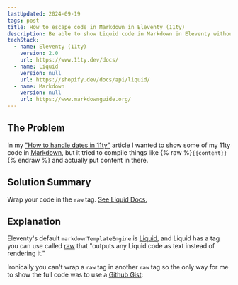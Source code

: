 ```yaml
---
lastUpdated: 2024-09-19
tags: post
title: How to escape code in Markdown in Eleventy (11ty)
description: Be able to show Liquid code in Markdown in Eleventy without it compiling
techStack:
  - name: Eleventy (11ty)
    version: 2.0
    url: https://www.11ty.dev/docs/
  - name: Liquid
    version: null
    url: https://shopify.dev/docs/api/liquid/
  - name: Markdown
    version: null
    url: https://www.markdownguide.org/
---
```


## The Problem

In my ["How to handle dates in 11ty"](/posts/how-to-handle-dates-in-11ty/) article I wanted to show some of my 11ty code in [Markdown](https://www.markdownguide.org/), but it tried to compile things like {% raw %}`{{content}}`{% endraw %} and actually put content in there.

## Solution Summary

Wrap your code in the `raw` tag. [See Liquid Docs.](https://shopify.dev/docs/api/liquid/tags/raw)

## Explanation

Eleventy's default `markdownTemplateEngine` is [Liquid](https://shopify.dev/docs/api/liquid/), and Liquid has a tag you can use called [raw](https://shopify.dev/docs/api/liquid/tags/raw) that "outputs any Liquid code as text instead of rendering it."

Ironically you can't wrap a `raw` tag in another `raw` tag so the only way for me to show the full code was to use a [Github Gist](https://gist.github.com/):

<script src="https://gist.github.com/karlyanelson/4c3e701e7d8c604f0af3bc38ba5fb44f.js"></script>
